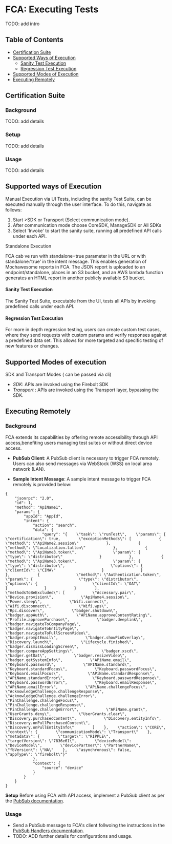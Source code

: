 # FCA: Executing Tests

TODO: add intro

## Table of Contents

- [Certification Suite](#certification-suite)
- [Supported Ways of Execution](#supported-ways-of-execution)
  - [Sanity Test Execution](#sanity-test-execution)
  - [Regression Test Execution](#regression-test-execution)
- [Supported Modes of Execution](#supported-modes-of-execution)
- [Executing Remotely](#executing-remotely)

## Certification Suite

### Background

TODO: add details

### Setup

TODO: add details

### Usage

TODO: add details

## Supported ways of Execution

Manual Execution via UI
Tests, including the sanity Test Suite, can be executed manually through the user interface. To do this, navigate as follows:

1. Start >SDK or Transport (Select communication mode).
2. After communication mode choose CoreSDK, ManageSDK or All SDKs
3. Select 'Invoke' to start the sanity suite, running all predefined API calls under each API.

Standalone Execution

FCA cab ve run with standalone=true parameter in the URL or with standalone:'true' in the intent message. This enables generation of Mochawesome reports in FCA. The JSON report is uploaded to an endpoint/standalone, places in an S3 bucket, and an AWS lambda function generates an HTML report in another publicly available S3 bucket.



#### Sanity Test Execution

The Sanity Test Suite, executable from the UI, tests all APIs by invoking predefined calls under each API.

#### Regression Test Execution

For more in depth regression testing, users can create custom test cases, where they send requests with custom params and verify responses against a predefined data set. This allows for more targeted and specific testing of new features or changes.

## Supported Modes of execution

SDK and Transport Modes ( can be passed via cli)

- *SDK*: APIs are invoked using the Firebolt SDK
- *Transport* : APIs are invoked using the Transport layer, bypassing the SDK. 

## Executing Remotely

### Background

FCA extends its capabilities by offering remote accessibility through API access,benefiting users managing test suites or without direct device access.

- **PubSub Client**: 
A PubSub client is necessary to trigger FCA remotely.
Users can also send messages via WebStock (WSS) on local area network (LAN).

- **Sample Intent Message**:
A sample intent message to trigger FCA remotely is provided below:

```
{
    "jsonrpc": "2.0",
    "id": 1,
    "method": "ApiName1",
    "params": {
        "appId": "AppId",
        "intent": {
            "action": "search",
            "data": {
                "query": "{    \"task\": \"runTest\",    \"params\": {        \"certification\": true,        \"exceptionMethods\": [            {                \"method\": \"ApiName2.session\"            },            {                \"method\": \"Localization.latlon\"            },            {                \"method\": \"ApiName3.token\",                \"param\": {                    \"type\": \"distributor\"                }            },            {                \"method\": \"ApiName3.token\",                \"param\": {                    \"type\": \"distributor\",                    \"options\": {                        \"clientId\": \"CIMA\"                    }                }            },            {                \"method\": \"Authentication.token\",                \"param\": {                    \"type\": \"distributor\",                    \"options\": {                        \"clientId\": \"OAT\"                    }                }            }        ],        \"methodsToBeExcluded\": [            \"Accessory.pair\",            \"Device.provision\",            \"ApiName4.session\",            \"Power.sleep\",            \"Wifi.connect\",            \"Wifi.disconnect\",            \"Wifi.wps\",            \"Rpc.discover\",            \"badger.shutdown\",            \"badger.appAuth\",            \"APiName.approveContentRating\",            \"Profile.approvePurchase\",            \"badger.deeplink\",            \"badger.navigateToCompanyPage\",            \"badger.navigateToEntityPage\",            \"badger.navigateToFullScreenVideo\",            \"badger.promptEmail\",            \"badger.showPinOverlay\",            \"Discovery.launch\",            \"Lifecycle.finished\",            \"badger.dismissLoadingScreen\",            \"badger.compareAppSettings\",            \"badger.xscd\",            \"badger.getOat\",            \"badger.resizeVideo\",            \"badger.getSystemInfo\",            \"APiName.email\",            \"Keyboard.password\",            \"APIName.standard\",            \"Keyboard.standardFocus\",            \"Keyboard.passwordFocus\",            \"Keyboard.emailFocus\",            \"APiName.standardResponse\",            \"APiName.standardError\",            \"Keyboard.passwordResponse\",            \"Keyboard.passwordError\",            \"Keyboard.emailResponse\",            \"APiName.emailError\",            \"APiName.challengeFocus\",            \"AcknowledgeChallenge.challengeResponse\",            \"AcknowledgeChallenge.challengeError\",            \"PinChallenge.challengeFocus\",            \"PinChallenge.challengeResponse\",            \"PinChallenge.challengeError\",            \"APiName.grant\",            \"UserGrants.deny\",            \"UserGrants.clear\",            \"Discovery.purchasedContent\",            \"Discovery.entityInfo\",            \"Discovery.onPullPurchasedContent\",            \"Discovery.onPullEntityInfo\"        ]    },    \"action\": \"CORE\",    \"context\": {        \"communicationMode\": \"Transport\"    },    \"metadata\": {        \"target\": \"RIPPLE\",        \"targetVersion\": \"7836e61\",        \"deviceModel\": \"DeviceModel\",        \"devicePartner\": \"PartnerName\",        \"fbVersion\": \"NA\"    },    \"asynchronous\": false,    \"appType\": \"firebolt\"}"
            },
            "context": {
                "source": "device"
            }
        }
    }
}
```

**Setup**
Before using FCA with API access, implement a PubSub client as per the [PubSub documentation](plugins/PubSub.md).



### Usage

- Send a PubSub message to FCA's client follwoing the instructions in the [PubSub Handlers documentation](pubSubHandlers/PubSubHandlers.md).
- TODO: ADD further details for configurations and usage.
